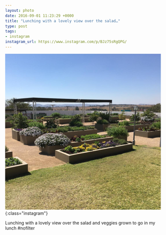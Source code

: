 ```yaml
---
layout: photo
date: 2016-09-01 11:23:29 +0000
title: "Lunching with a lovely view over the salad…"
type: post
tags:
- instagram
instagram_url: https://www.instagram.com/p/BJz75sRgQPG/
---
```


![Instagram - BJz75sRgQPG](/img/BJz75sRgQPG.jpg){:class="instagram"}

Lunching with a lovely view over the salad and veggies grown to go in my lunch #nofilter
